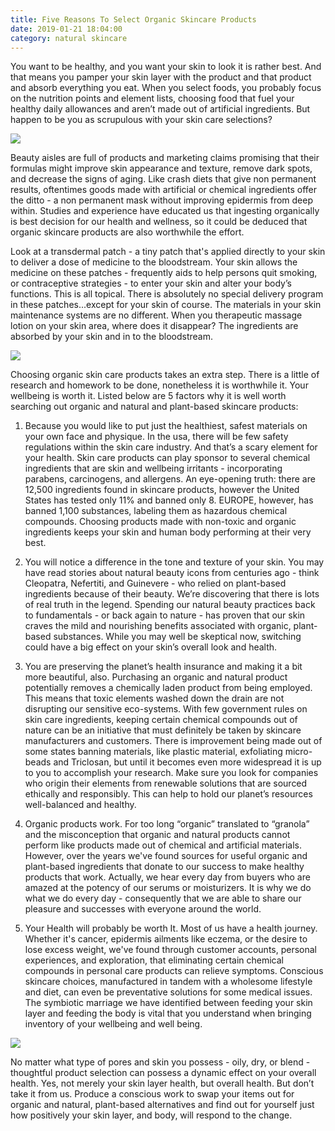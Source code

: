```yaml
---
title: Five Reasons To Select Organic Skincare Products
date: 2019-01-21 18:04:00
category: natural skincare
---
```


You want to be healthy, and you want your skin to look it is rather best. And that means you pamper your skin layer with the product and that product and absorb everything you eat. When you select foods, you probably focus on the nutrition points and element lists, choosing food that fuel your healthy daily allowances and aren’t made out of artificial ingredients. But happen to be you as scrupulous with your skin care selections?

![](/img/9.jpg)

Beauty aisles are full of products and marketing claims promising that their formulas might improve skin appearance and texture, remove dark spots, and decrease the signs of aging. Like crash diets that give non permanent results, oftentimes goods made with artificial or chemical ingredients offer the ditto - a non permanent mask without improving epidermis from deep within. Studies and experience have educated us that ingesting organically is best decision for our health and wellness, so it could be deduced that organic skincare products are also worthwhile the effort.

Look at a transdermal patch - a tiny patch that's applied directly to your skin to deliver a dose of medicine to the bloodstream. Your skin allows the medicine on these patches - frequently aids to help persons quit smoking, or contraceptive strategies - to enter your skin and alter your body’s functions. This is all topical.  There is absolutely no special delivery program in these patches...except for your skin of course. The materials in your skin maintenance systems are no different. When you therapeutic massage lotion on your skin area, where does it disappear? The ingredients are absorbed by your skin and in to the bloodstream.

<!-- more -->

![](/img/10.jpg)

Choosing organic skin care products takes an extra step. There is a little of research and homework to be done, nonetheless it is worthwhile it. Your wellbeing is worth it. Listed below are 5 factors why it is well worth searching out organic and natural and plant-based skincare products:

1. Because you would like to put just the healthiest, safest materials on your own face and physique. In the usa, there will be few safety regulations within the skin care industry. And that’s a scary element for your health. Skin care products can play sponsor to several chemical ingredients that are skin and wellbeing irritants - incorporating parabens, carcinogens, and allergens. An eye-opening truth: there are 12,500 ingredients found in skincare products, however the United States has tested only 11% and banned only 8. EUROPE, however, has banned 1,100 substances, labeling them as hazardous chemical compounds. Choosing products made with non-toxic and organic ingredients keeps your skin and human body performing at their very best.

2. You will notice a difference in the tone and texture of your skin. You may have read stories about natural beauty icons from centuries ago - think Cleopatra, Nefertiti, and Guinevere - who relied on plant-based ingredients because of their beauty. We’re discovering that there is lots of real truth in the legend. Spending our natural beauty practices back to fundamentals - or back again to nature - has proven that our skin craves the mild and nourishing benefits associated with organic, plant-based substances. While you may well be skeptical now, switching could have a big effect on your skin’s overall look and health.

3. You are preserving the planet’s health insurance and making it a bit more beautiful, also. Purchasing an organic and natural product potentially removes a chemically laden product from being employed. This means that toxic elements washed down the drain are not disrupting our sensitive eco-systems. With few government rules on skin care ingredients, keeping certain chemical compounds out of nature can be an initiative that must definitely be taken by skincare manufacturers and customers. There is improvement being made out of some states banning materials, like plastic material, exfoliating micro-beads and Triclosan, but until it becomes even more widespread it is up to you to accomplish your research. Make sure you look for companies who origin their elements from renewable solutions that are sourced ethically and responsibly. This can help to hold our planet’s resources well-balanced and healthy.

4. Organic products work.  For too long “organic” translated to “granola” and the misconception that organic and natural products cannot perform like products made out of chemical and artificial materials. However, over the years we've found sources for useful organic and plant-based ingredients that donate to our success to make healthy products that work. Actually, we hear every day from buyers who are amazed at the potency of our serums or moisturizers. It is why we do what we do every day - consequently that we are able to share our pleasure and successes with everyone around the world.

5. Your Health will probably be worth It.  Most of us have a health journey. Whether it's cancer, epidermis ailments like eczema, or the desire to lose excess weight, we've found through customer accounts, personal experiences, and exploration, that eliminating certain chemical compounds in personal care products can relieve symptoms. Conscious skincare choices, manufactured in tandem with a wholesome lifestyle and diet, can even be preventative solutions for some medical issues. The symbiotic marriage we have identified between feeding your skin layer and feeding the body is vital that you understand when bringing inventory of your wellbeing and well being.

![](/img/11.jpg)

No matter what type of pores and skin you possess - oily, dry, or blend - thoughtful product selection can possess a dynamic effect on your overall health. Yes, not merely your skin layer health, but overall health. But don’t take it from us. Produce a conscious work to swap your items out for organic and natural, plant-based alternatives and find out for yourself just how positively your skin layer, and body, will respond to the change.